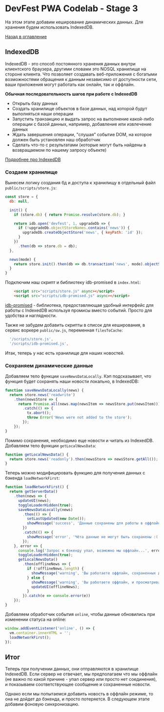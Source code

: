# DevFest PWA Codelab - Stage 3

На этом этапе добавим кеширование динамических данных. Для хранения будем использовать IndexedDB.

[Назад в оглавление](../README.md)

## IndexedDB

IndexedDB - это способ постоянного хранения данных внутри клиентского браузера, другими словами это NOSQL хранилище на стороне клиента. Что позволяет создавать веб-приложения с богатыми возможностями обращения к данным независимо от доступности сети, ваши приложения могут работать как онлайн, так и оффлайн.

**Обычная последовательность шагов при работе с IndexedDB**

 - Открыть базу данных
 - Создать хранилище объектов в базе данных, над которой будут выполняться наши операции
 - Запустить транзакцию и выдать запрос на выполнение какой-либо операции с базой данных, например, добавление или извлечение данных
 - Ждать завершения операции, "слушая" событие DOM, на которое должен быть установлен наш обработчик
 - Сделать что-то с результатами (которые могут быть найдены в возвращаемом по нашему запросу объекте)

[Подробнее про IndexedDB](https://developers.google.com/web/ilt/pwa/working-with-indexeddb)

### Создаем хранилище

Вынесем логику создания бд и доступа к хранилищу в отдельный файл `public/scripts/store.js`:

```js
const store = {
  db: null,

  init() {
    if (store.db) { return Promise.resolve(store.db); }

    return idb.open('devfest', 1, upgradeDb => {
      if (!upgradeDb.objectStoreNames.contains('news')) {
        upgradeDb.createObjectStore('news', { keyPath: 'id' });
      }
    })
      .then(db => store.db = db);
  },

  news(mode) {
    return store.init().then(db => db.transaction('news', mode).objectStore('news'));
  }
}
```

Подключим наш скрипт и библиотеку idb-promised в `index.html`:

```html
    <script src="scripts/store.js" async></script>
    <script src="scripts/idb-promised.js" async></script>
```

[idb-promised](https://github.com/jakearchibald/idb) - библиотека, предоставляющая удобный интерфейс для работы c IndexedDB используя промисы вместо событий. Просто для удобства и наглядности.

Также не забудем добавить скрипты в список для кеширования, в сервис воркере `public/sw.js`, переменная `filesToCache`:

```js
  '/scripts/store.js',
  '/scripts/idb-promised.js',
```

Итак, теперь у нас есть хранилище для наших новостей.

### Сохраняем динамические данные

Добавляем тело функции `saveNewsDataLocally`. Кэп подсказывает, что функция будет сохранять наши новости локально, в IndexedDB:

```js
function saveNewsDataLocally(news) {
  return store.news('readwrite')
    .then(newsStore => {
      return Promise.all(news.map(newsItem => newsStore.put(newsItem)))
        .catch(() => {
          tx.abort();
          throw Error('News were not added to the store');
        });
    });
}
```

Помимо сохранения, необходимо еще новости и читать из IndexedDB. Добавляем тело функции `getLocalNewsData`:

```js
function getLocalNewsData() {
  return store.news('readonly').then(newsStore => newsStore.getAll());
}
```

Теперь можно модифицировать функцию для получения данных с бэкенда `loadNetworkFirst`:

```js
function loadNetworkFirst() {
  return getServerData()
    .then(news => {
      updateUI(news);
      toggleLoaderHidden(true);
      saveNewsDataLocally(news)
        .then(() => {
          setLastUpdated(new Date());
          showMessage('success', 'Данные сохранены для работы в оффлайне');
        })
        .catch(() => {
          showMessage('error', 'Чёта данные не могут быть сохранены :(');
        });
    }, error => {
      console.log('Запрос к бэкенду упал, возможно мы оффлайн...', error);
      toggleLoaderHidden(true);
      getLocalNewsData()
        .then(offlineNews => {
          if (!offlineNews.length) {
            showMessage('warning', 'Вы работаете оффлайн, cохраненных данных нет');
          } else {
            showMessage('warning', 'Вы работаете оффлайн, и просматриваете сохраненные данные от ', getLastUpdated());
            updateUI(offlineNews);
          }
        }).catch(e => console.error(e))
    });
}
```

Добавляем обработчик события `online`, чтобы данные обновились при изменении статуса на online:

```js
window.addEventListener('online', () => {
  vm.container.innerHTML = '';
  loadNetworkFirst();
});
```

## Итог

Теперь при получении данных, они отправляются в хранилище IndexedDB. Если сервер не отвечает, мы предполагаем что мы оффлайн (не важно по какой причине - упал сервер или просто нет соединения), и показываем соответствующее сообщение и сохраненные новости.

Однако если мы попытаемся добавить новость в оффлайн режиме, то она не дойдет до бэкенда, и просто потеряется. В следующем этапе добавим фоновую синхронизацию.
